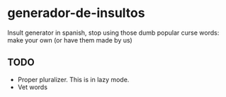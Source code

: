 # generador-de-insultos
Insult generator in spanish, stop using those dumb popular curse words: make your own (or have them made by us)

## TODO
 * Proper pluralizer. This is in lazy mode.
 * Vet words
